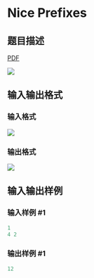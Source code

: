 # Nice Prefixes

## 题目描述

[problemUrl]: https://uva.onlinejudge.org/index.php?option=com_onlinejudge&Itemid=8&category=78&page=show_problem&problem=2672

[PDF](https://uva.onlinejudge.org/external/116/p11625.pdf)

![](https://cdn.luogu.com.cn/upload/vjudge_pic/UVA11625/1448e8989ab055070e01afc11162f6875e62370f.png)

## 输入输出格式

### 输入格式

![](https://cdn.luogu.com.cn/upload/vjudge_pic/UVA11625/c4c75de3fee69ea30c729d2a98c8a74c0e5f188f.png)

### 输出格式

![](https://cdn.luogu.com.cn/upload/vjudge_pic/UVA11625/fd405e4b8007578f7d52f4f199b3043a75f539b4.png)

## 输入输出样例

### 输入样例 #1

```cpp
1
4 2
```


### 输出样例 #1

```cpp
12
```


